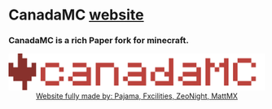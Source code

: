 # CanadaMC [website](https://canadamc.org)

### CanadaMC is a rich Paper fork for minecraft.

<div align="center">
  <a href="https://github.com/canadamc/canadamc">
    <img src="https://raw.githubusercontent.com/canadamc/.github/main/profile/banner.png" alt="Logo" width="512"/>
Website fully made by: Pajama, Fxcilities, ZeoNight, MattMX
 </a>
